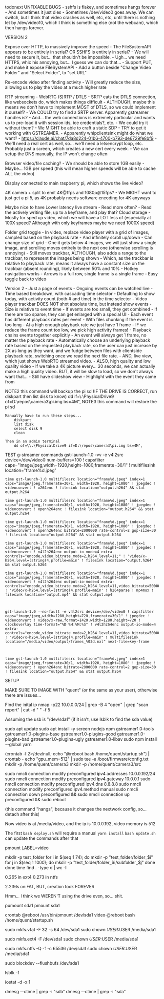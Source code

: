 todonext
UNFIXABLE BUGS
    - sshfs is flakey, and sometimes hangs forever
        - And sometimes it just dies
    - Sometimes /dev/video0 goes away. We can switch, but I think that video crashes as well, etc, etc, until there is nothing let by /dev/video10, which I think is something else (not the webcam), which then hangs forever.

VERSION 2

Expose over HTTP, to massively improve the speed
    - The FileSystemAPI appears to be entirely in serial? OR SSHFS is entirely in serial?
    - We will need to secure it, but... that shouldn't be impossible.
    - Ugh... we need HTTPS, whic his annoying, but... I guess we can do that...
    - Support PUT, and make it expose FileSystemAPI
        - Add a button beside "Change Video Folder" and "Select Folder", to "set URL"

Re-encode video after finding activity
    - Will greatly reduce the size, allowing us to play the video at a much higher rate


RTP streaming
    - WebRTC (S)RTP / DTLS
    - SRTP eats the DTLS connection, like websockets do, which makes things difficult
        - ALTHOUGH, maybe this means we don't have to implement MOST of DTLS, so we could implement it ourself?
        - We COULD try to find a SRTP server. Apparently gstreamer handles is?
        - And... the web connections is extremely particular and wants us to pre-load it with session ids, ice credentials?, etc.
            - We could try it without them?
        - We MIGHT be able to craft a static SDP
    - TRY to get it working with GSTREAMER.
        - Apparently whipclientsink might do what we want?
        - https://claude.ai/chat/7da8d224-01b6-4700-b793-de6729fe8bf9
    - We'll need a real cert as well, so... we'll need a letsencrypt loop, etc. Probably just a screen, which creates a new cert every week.
    - We can setup the DNS manually, the IP won't change often

Browser video/file caching?
    - We should be able to store 1GB easily
        - Maybe... 1GB per speed (this will mean higher speeds will be able to cache ALL the video)

Display connected to main raspberry pi, which shows the live video?

4K camera + split to emit 4K@1fps and 1080p@15fps?
    - We MIGHT want to just get a pi 5, as 4K probably needs software encoding for 4K anyways

Maybe nice to have
    Lower latency live stream
        - Read more often?
        - Read the actively writing file, up to a keyframe, and play that?
    Cloud storage
        - Mostly for sped up video, which we will have a LOT less of (especially at 100X speed? Although with only keyframes maybe we need 1000X speed)

Folder grid toggle
    - In video, replace video player with a grid of images, sampled based on the playback rate
    - And infinitely scroll up/down
    - Can change size of grid
        - One it gets below 4 images, we will just show a single image, and scrolling moves entirely to the next one (otherwise scrolling is annoying)
    - Still moves trackbar, ALTHOUGH, also adds a range to the trackbar, to represent the images being shown
        - Which, as the trackbar is relative to playback rate, means it always have a constant size on the trackbar (absent rounding), likely between 50% and 10%
    - Hotkey navigation works
        - Arrows is a full row, single frame is a single frame
    - Easy toggle back to video

Version 2
    - Just a page of events
        - Ongoing events can be watched live
    - Time based breakdown, with cascading time selector
        - Defaulting to show today, with activity count (both # and time) in the time selector
    - Video player trackbar DOES NOT shot absolute time, but instead show events
        - Size is relative to event time
        - If events are too small, they get combined
            - If there are too sparse, they can get enlarged with a special UI
    - Each event has different playback rates per event
        - With files chunking if the event is too long
        - At a high enough playback rate we just have 1 frame
        - IF we reduce the frame count too low, we pick high activity frames!
    - Playback chains events together explicitly
        - An event will always get 1 frame, no matter the playback rate
    - Automatically choose an underlying playback rate based on the requested playback rate, so the user can just increase by 2X as long as they want, and we fudge between files with clientside playback rate, switching once we read the next file rate.
    - AND, live view, which just shows WebRTC streamed video.
    - ALSO, high quality and low quality video
        - If we take a 4K picture every... 30 seconds, we can actually make a high quality video. BUT, it will be slow to load, so we don't always want that...
    - Still have slideshow view
        - Highlight with the event they came from


NOTE2
    this command will backup the pi sd
    (IF THE DRIVE IS CORRECT, run diskpart then list disk to know)
        dd if=\\.\PhysicalDrive9 of=D:\repos\camera3\pi.img bs=4M",
NOTE3
    this command will restore the pi sd

    Manually have to run these steps...    
        diskpart
        list disk
        select disk 9
        clean

    Then in an admin terminal
        dd of=\\.\PhysicalDrive9 if=D:\repos\camera3\pi.img bs=4M",

TEST g-streamer commands
    gst-launch-1.0 -vv -e v4l2src device=/dev/video0 num-buffers=100 ! capsfilter caps="image/jpeg,width=1920,height=1080,framerate=30/1" ! multifilesink location="frame%d.jpeg"

    time gst-launch-1.0 multifilesrc location="frame%d.jpeg" index=1 caps="image/jpeg,framerate=30/1, width=1920, height=1080" ! jpegdec ! videoconvert ! x264enc ! filesink location="output.h264" && stat output.h264

    time gst-launch-1.0 multifilesrc location="frame%d.jpeg" index=1 caps="image/jpeg,framerate=30/1, width=1920, height=1080" ! jpegdec ! videoconvert ! openh264enc ! filesink location="output.h264" && stat output.h264

    time gst-launch-1.0 multifilesrc location="frame%d.jpeg" index=1 caps="image/jpeg,framerate=30/1, width=1920, height=1080" ! jpegdec ! videoconvert ! openh264enc bitrate=2000000 rate-control=2 gop-size=30 ! filesink location="output.h264" && stat output.h264

    time gst-launch-1.0 multifilesrc location="frame%d.jpeg" index=1 caps="image/jpeg,framerate=30/1, width=1920, height=1080" ! jpegdec ! videoconvert ! v4l2h264enc output-io-mode=4 extra-controls="encode,video_bitrate_mode=2,h264_level=11;" ! 'video/x-h264,level=(string)4,profile=main' ! filesink location="output.h264" && stat output.h264

    time gst-launch-1.0 multifilesrc location="frame%d.jpeg" index=1 caps="image/jpeg,framerate=30/1, width=1920, height=1080" ! jpegdec ! videoconvert ! v4l2h264enc output-io-mode=4 extra-controls="encode,video_bitrate_mode=2,h264_level=11,video_bitrate=5000000" ! 'video/x-h264,level=(string)4,profile=main' ! h264parse ! mp4mux ! filesink location="output.mp4" && stat output.mp4

    

    gst-launch-1.0 --no-fault -e v4l2src device=/dev/video0 ! capsfilter caps="image/jpeg,width=1280,height=720,framerate=30/1" ! jpegdec ! videoconvert ! video/x-raw,format=I420,width=1280,height=720 ! clockoverlay time-format="%D %H:%M:%S" ! v4l2h264enc output-io-mode=4 extra-controls="encode,video_bitrate_mode=2,h264_level=11,video_bitrate=5000000" ! "video/x-h264,level=(string)4,profile=main" ! multifilesink location="/media/video/output/frames_%03d.nal" next-file=key-frame



    time gst-launch-1.0 multifilesrc location="frame%d.jpeg" index=1 caps="image/jpeg,framerate=30/1, width=1920, height=1080" ! jpegdec ! videoconvert ! openh264enc bitrate=2000000 rate-control=2 gop-size=30 ! filesink location="output.h264" && stat output.h264
    

SETUP

MAKE SURE TO IMAGE WITH "quent" (or the same as your user), otherwise there are issues...

Find the inital ip
    nmap -p22 10.0.0.0/24 | grep -B 4 "open" | grep "scan report" | cut -d " " -f 5

Assuming the usb is "/dev/sda1" (if it isn't, use lsblk to find the sda value)



sudo apt update
sudo apt install -y screen nodejs npm gstreamer1.0-tools gstreamer1.0-plugins-base gstreamer1.0-plugins-good gstreamer1.0-plugins-bad gstreamer1.0-plugins-ugly gstreamer1.0-libav
sudo npm install --global yarn


(crontab -l 2>/dev/null; echo "@reboot bash /home/quent/startup.sh") | crontab -
echo "gpu_mem=512" | sudo tee -a /boot/firmware/config.txt
mkdir -p /home/quent/camera3
mkdir -p /home/quent/camera3/src

sudo nmcli connection modify preconfigured ipv4.addresses 10.0.0.192/24
sudo nmcli connection modify preconfigured ipv4.gateway 10.0.0.1
sudo nmcli connection modify preconfigured ipv4.dns 8.8.8.8
sudo nmcli connection modify preconfigured ipv4.method manual
sudo nmcli connection down preconfigured && sudo nmcli connection up preconfigured && sudo reboot

(this command "hangs", because it changes the nextwork config, so... detach after this)


Now video is at /media/video, and the ip is 10.0.0.192, video memory is 512


The first `bash deploy.sh` will require a manual `yarn install`
`bash update.sh` can update the commands after that

pmount LABEL=video


mkdir -p test_folder
for i in $(seq 1 74); do
    mkdir -p "test_folder/folder_$i"
    for j in $(seq 1 1000); do
        mkdir -p "test_folder/folder_$i/subfolder_$j"
    done
done
time find . -type d | wc -l

0.265 in ext4
0.273 in ntfs

2.236s on FAT, BUT, creation took FOREVER


Hmm... I think we WEREN'T using the drive even, so... shit.


pumount sda1
pmount sda1

crontab
    @reboot /usr/bin/pmount /dev/sda1 video
    @reboot bash /home/quent/startup.sh

sudo mkfs.vfat -F 32 -s 64 /dev/sda1
sudo chown $USER:$USER /media/sda1

sudo mkfs.ext4 -F /dev/sda1
sudo chown $USER:$USER /media/sda1

sudo mkfs.ntfs -Q -f -c 65536 /dev/sda1
sudo chown $USER:$USER /media/sda1


sudo blockdev --flushbufs /dev/sda1


lsblk -f


iostat -d -x 1


dmesg --ctime | grep -i "sdb"
dmesg --ctime | grep -i "sda"